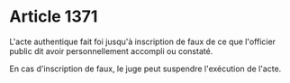 # Article 1371

L'acte authentique fait foi jusqu'à inscription de faux de ce que l'officier public dit avoir personnellement accompli ou constaté.

En cas d'inscription de faux, le juge peut suspendre l'exécution de l'acte.

